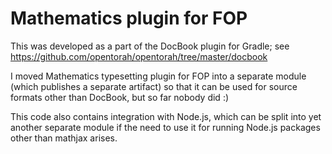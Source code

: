 # Mathematics plugin for FOP #

This was developed as a part of the DocBook plugin for Gradle;
see https://github.com/opentorah/opentorah/tree/master/docbook

I moved Mathematics typesetting plugin for FOP into a separate module
(which publishes a separate artifact) so that it can be used for
source formats other than DocBook, but so far nobody did :)

This code also contains integration with Node.js, which can be split into
yet another separate module if the need to use it for running Node.js packages
other than mathjax arises.
